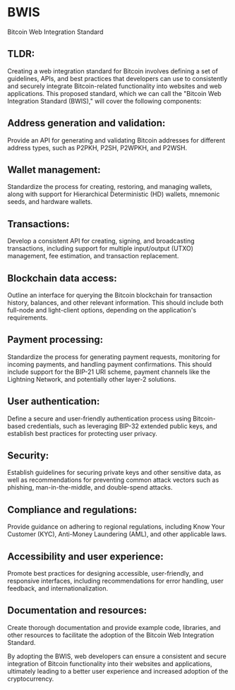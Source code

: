 # BWIS
Bitcoin Web Integration Standard

## TLDR:
Creating a web integration standard for Bitcoin involves defining a set of guidelines, APIs, and best practices that developers can use to consistently and securely integrate Bitcoin-related functionality into websites and web applications. This proposed standard, which we can call the "Bitcoin Web Integration Standard (BWIS)," will cover the following components:

## Address generation and validation:
Provide an API for generating and validating Bitcoin addresses for different address types, such as P2PKH, P2SH, P2WPKH, and P2WSH.

## Wallet management:
Standardize the process for creating, restoring, and managing wallets, along with support for Hierarchical Deterministic (HD) wallets, mnemonic seeds, and hardware wallets.

## Transactions:
Develop a consistent API for creating, signing, and broadcasting transactions, including support for multiple input/output (UTXO) management, fee estimation, and transaction replacement.

## Blockchain data access:
Outline an interface for querying the Bitcoin blockchain for transaction history, balances, and other relevant information. This should include both full-node and light-client options, depending on the application's requirements.

## Payment processing:
Standardize the process for generating payment requests, monitoring for incoming payments, and handling payment confirmations. This should include support for the BIP-21 URI scheme, payment channels like the Lightning Network, and potentially other layer-2 solutions.

## User authentication:
Define a secure and user-friendly authentication process using Bitcoin-based credentials, such as leveraging BIP-32 extended public keys, and establish best practices for protecting user privacy.

## Security:
Establish guidelines for securing private keys and other sensitive data, as well as recommendations for preventing common attack vectors such as phishing, man-in-the-middle, and double-spend attacks.

## Compliance and regulations:
Provide guidance on adhering to regional regulations, including Know Your Customer (KYC), Anti-Money Laundering (AML), and other applicable laws.

## Accessibility and user experience:
Promote best practices for designing accessible, user-friendly, and responsive interfaces, including recommendations for error handling, user feedback, and internationalization.

## Documentation and resources:
Create thorough documentation and provide example code, libraries, and other resources to facilitate the adoption of the Bitcoin Web Integration Standard.

By adopting the BWIS, web developers can ensure a consistent and secure integration of Bitcoin functionality into their websites and applications, ultimately leading to a better user experience and increased adoption of the cryptocurrency.
